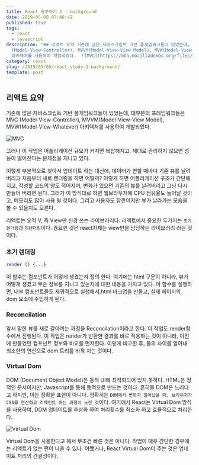 ```yaml
---
title: React 공부하기 1 - background
date: 2019-05-08 07:46:42
published: true
tags:
  - react
  - javascript
description: "## 리액트 요약 기존에 많은 자바스크립트 기반 플게임워크들이 있었는데, 대부분의 프레임워크들은 MVC
  (Model-View-Controller), MVVM(Model-View-View Model), MVW(Model-View-Whatever)
  아키텍쳐를 사용하여 개발되었다.  ![MVC](https://mdn.mozillademos.org/files/1..."
category: react
slug: /2019/05/08/react-study-1-background/
template: post
---
```

## 리액트 요약

기존에 많은 자바스크립트 기반 플게임워크들이 있었는데, 대부분의 프레임워크들은 MVC (Model-View-Controller), MVVM(Model-View-View Model), MVW(Model-View-Whatever) 아키텍쳐를 사용하여 개발되었다.

![MVC](https://mdn.mozillademos.org/files/16042/model-view-controller-light-blue.png)

그러나 이 작업은 어플리케이션 규모가 커지면 복잡해지고, 제대로 관리하지 않으면 성능이 떨어진다는 문제점을 지니고 있다.

이렇게 부분적으로 찾아서 업데이트 하는 대신에, 데이터가 변할 때마다 기존 뷰를 날려 버리고 처음부터 새로 렌더링을 하면 어떨까? 이렇게 하면 어플리케이션 구조가 간단해지고, 작성할 코드의 양도 적어지며, 변화가 있으면 기존의 뷰를 날려버리고 그냥 다시 만들어 버리면 된다. 그러가 이 방식대로 하면 웹브라우저에 CPU 점유율도 늘어날 것이고, 메모리도 많이 사용 될 것이다. 그리고 사용자도 잠깐이지만 뷰가 날라가는 모습을 볼 수 있을지도 모른다.

리액트는 오직 V, 즉 View만 신경 쓰는 라이브러리다. 리액트에서 중요한 두가지는 `초기렌더링`과 `리렌더링`이다. 즁요한 것은 react자체는 view만을 담당하는 라이브러리 라는 것이다.

### 초기 렌더링

```js
render () {...}
```

이 함수는 컴포넌트가 어떻게 생겼는지 정의 한다. 여기에는 html 구문이 아니라, 뷰가 어떻게 생겼고 무슨 정보를 지니고 있는지에 대한 내용을 가지고 있다.  이 함수를 실행하면, 내부 컴포넌트들도 재귀적으로 실행해서,html 마크업을 만들고, 실제 페이지의 dom 요소에 주입하게 된다.

### Reconcilation

앞서 말한 뷰를 새로 갈아끼는 과정을 Reconcilation이라고 한다. 이 작업도 render함수에서 진행된다. 이 작업은 render가 반환한 결과를 바로 적용하는 것이 아니라, 이전에 만들었던 컴포넌트 정보와 비교를 먼저한다. 이렇게 비교한 후, 둘의 차이를 알아내 최소한의 연산으로 dom 트리를 바꿔 치는 것이다.

### Virtual Dom

DOM (Document Object Model)은 동적 UI에 최적화되어 있지 못하다. HTML은 정적인 문서이지만, Javascript를 통해 동적으로 만드는 것이다. 흔히들 DOM은 느리다고 하지만, 이는 정확한 표현이 아니다. 정확히는 `DOM에서 변화가 일어났을 때, 브라우저가 CSS를 연산하고 리페인트 하는 과정이 느린 것`이다. 여기애서 React는 Virtual Dom 방식을 사용하여, DOM 업데이트를 추상화 하여 처리횟수를 최소화 하고 효율적으로 처리한다.

![Virtual Dom](https://i1.wp.com/programmingwithmosh.com/wp-content/uploads/2018/11/lnrn_0201.png?ssl=1)

Virtual Dom을 사용한다고 해서 무조건 빠른 것은 아니다. 작업이 매우 간단한 경우에는 리액트가 없는 편이 나을 수 있다. 어쨌거나, React Virtual Dom이 주는 것은 업데이트 처리의 간결성이다.